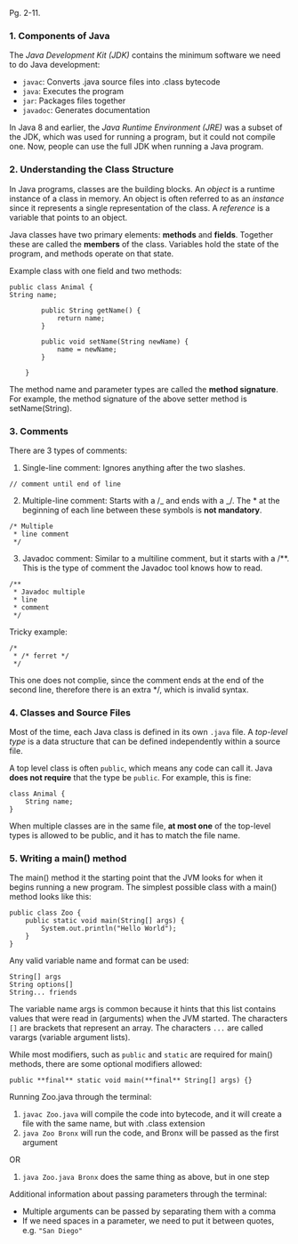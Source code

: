 Pg. 2-11.

### 1. Components of Java

The _Java Development Kit (JDK)_ contains the minimum software we need to do Java development:

- `javac`: Converts .java source files into .class bytecode
- `java`: Executes the program
- `jar`: Packages files together
- `javadoc`: Generates documentation

In Java 8 and earlier, the _Java Runtime Environment (JRE)_ was a subset of the JDK, which was used for running a program,
but it could not compile one. Now, people can use the full JDK when running a Java program.

### 2. Understanding the Class Structure

In Java programs, classes are the building blocks. An _object_ is a runtime instance of a class in memory. An object is
often referred to as an _instance_ since it represents a single representation of the class. A _reference_ is a variable
that points to an object.

Java classes have two primary elements: **methods** and **fields**. Together these are called the **members** of the class.
Variables hold the state of the program, and methods operate on that state.

Example class with one field and two methods:

```
public class Animal {
String name;

        public String getName() {
            return name;
        }

        public void setName(String newName) {
            name = newName;
        }

    }
```

The method name and parameter types are called the **method signature**. For example, the method signature of the above
setter method is setName(String).

### 3. Comments

There are 3 types of comments:

1. Single-line comment: Ignores anything after the two slashes.

`// comment until end of line`

2. Multiple-line comment: Starts with a /_ and ends with a _/. The \* at the beginning of each line between these symbols
   is **not mandatory**.

```
/* Multiple
 * line comment
 */
```

3. Javadoc comment: Similar to a multiline comment, but it starts with a /\*\*. This is the type of comment the Javadoc tool
   knows how to read.

```
/**
 * Javadoc multiple
 * line
 * comment
 */
```

Tricky example:

```
/*
 * /* ferret */
 */
```

This one does not complie, since the comment ends at the end of the second line, therefore there is an extra \*/, which
is invalid syntax.

### 4. Classes and Source Files

Most of the time, each Java class is defined in its own `.java` file. A _top-level type_ is a data structure that can be
defined independently within a source file.

A top level class is often `public`, which means any code can call it. Java **does not require** that the type be `public`.
For example, this is fine:

```
class Animal {
    String name;
}
```

When multiple classes are in the same file, **at most one** of the top-level types is allowed to be public, and it has to match
the file name.

### 5. Writing a main() method

The main() method it the starting point that the JVM looks for when it begins running a new program. The simplest possible class
with a main() method looks like this:

```
public class Zoo {
    public static void main(String[] args) {
        System.out.println("Hello World");
    }
}
```

Any valid variable name and format can be used:

```
String[] args
String options[]
String... friends
```

The variable name args is common because it hints that this list contains values that were read in (arguments) when the JVM
started. The characters `[]` are brackets that represent an array. The characters `...` are called varargs (variable argument
lists).

While most modifiers, such as `public` and `static` are required for main() methods, there are some optional modifiers allowed:

`public **final** static void main(**final** String[] args) {}`

Running Zoo.java through the terminal:

1. `javac Zoo.java` will compile the code into bytecode, and it will create a file with the same name, but with .class extension
2. `java Zoo Bronx` will run the code, and Bronx will be passed as the first argument

OR

1. `java Zoo.java Bronx` does the same thing as above, but in one step

Additional information about passing parameters through the terminal:

- Multiple arguments can be passed by separating them with a comma
- If we need spaces in a parameter, we need to put it between quotes, e.g. `"San Diego"`
